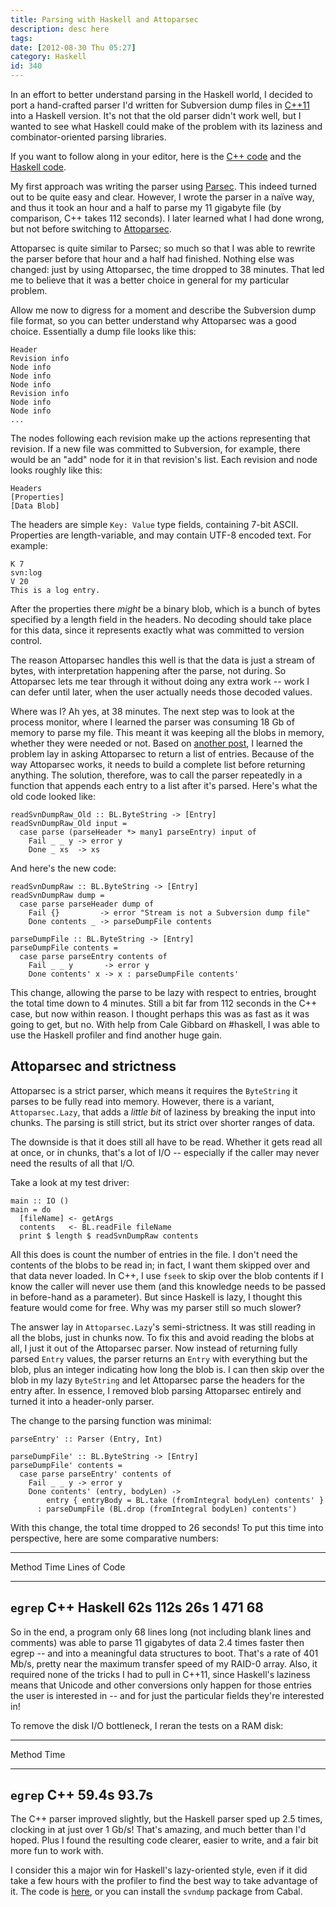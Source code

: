 ```yaml
---
title: Parsing with Haskell and Attoparsec
description: desc here
tags: 
date: [2012-08-30 Thu 05:27]
category: Haskell
id: 340
---
```


In an effort to better understand parsing in the Haskell world, I decided to port a hand-crafted parser I'd written for Subversion dump files in [C++11](https://github.com/jwiegley/subconvert/blob/master/src/svndump.cpp) into a Haskell version. It's not that the old parser didn't work well, but I wanted to see what Haskell could make of the problem with its laziness and combinator-oriented parsing libraries.

If you want to follow along in your editor, here is the [C++ code](https://github.com/jwiegley/subconvert/blob/master/src/svndump.cpp) and the [Haskell code](https://github.com/jwiegley/svndump/blob/master/src/Subversion/Dump/Raw.hs).

My first approach was writing the parser using [Parsec](http://www.haskell.org/haskellwiki/Parsec). This indeed turned out to be quite easy and clear. However, I wrote the parser in a naïve way, and thus it took an hour and a half to parse my 11 gigabyte file (by comparison, C++ takes 112 seconds). I later learned what I had done wrong, but not before switching to [Attoparsec](http://hackage.haskell.org/packages/archive/attoparsec/0.10.2.0/doc/html/Data-Attoparsec-ByteString.html).

Attoparsec is quite similar to Parsec; so much so that I was able to rewrite the parser before that hour and a half had finished. Nothing else was changed: just by using Attoparsec, the time dropped to 38 minutes. That led me to believe that it was a better choice in general for my particular problem.

Allow me now to digress for a moment and describe the Subversion dump file format, so you can better understand why Attoparsec was a good choice. Essentially a dump file looks like this:

    Header
    Revision info
    Node info
    Node info
    Node info
    Revision info
    Node info
    Node info
    ...

The nodes following each revision make up the actions representing that revision. If a new file was committed to Subversion, for example, there would be an "add" node for it in that revision's list. Each revision and node looks roughly like this:

    Headers
    [Properties]
    [Data Blob]

The headers are simple `Key: Value` type fields, containing 7-bit ASCII. Properties are length-variable, and may contain UTF-8 encoded text. For example:

    K 7
    svn:log
    V 20
    This is a log entry.

After the properties there *might* be a binary blob, which is a bunch of bytes specified by a length field in the headers. No decoding should take place for this data, since it represents exactly what was committed to version control.

The reason Attoparsec handles this well is that the data is just a stream of bytes, with interpretation happening after the parse, not during. So Attoparsec lets me tear through it without doing any extra work -- work I can defer until later, when the user actually needs those decoded values.

Where was I? Ah yes, at 38 minutes. The next step was to look at the process monitor, where I learned the parser was consuming 18 Gb of memory to parse my file. This meant it was keeping all the blobs in memory, whether they were needed or not. Based on [another post](http://stackoverflow.com/questions/4151265/attoparsec-allocates-a-ton-of-memory-on-large-take-call), I learned the problem lay in asking Attoparsec to return a list of entries. Because of the way Attoparsec works, it needs to build a complete list before returning anything. The solution, therefore, was to call the parser repeatedly in a function that appends each entry to a list after it's parsed. Here's what the old code looked like:

``` {.sourceCode .literate .haskell}
readSvnDumpRaw_Old :: BL.ByteString -> [Entry]
readSvnDumpRaw_Old input =
  case parse (parseHeader *> many1 parseEntry) input of
    Fail _ _ y -> error y
    Done _ xs  -> xs
```

And here's the new code:

``` {.sourceCode .literate .haskell}
readSvnDumpRaw :: BL.ByteString -> [Entry]
readSvnDumpRaw dump =
  case parse parseHeader dump of
    Fail {}         -> error "Stream is not a Subversion dump file"
    Done contents _ -> parseDumpFile contents

parseDumpFile :: BL.ByteString -> [Entry]
parseDumpFile contents =
  case parse parseEntry contents of
    Fail _ _ y       -> error y
    Done contents' x -> x : parseDumpFile contents'
```

This change, allowing the parse to be lazy with respect to entries, brought the total time down to 4 minutes. Still a bit far from 112 seconds in the C++ case, but now within reason. I thought perhaps this was as fast as it was going to get, but no. With help from Cale Gibbard on \#haskell, I was able to use the Haskell profiler and find another huge gain.

Attoparsec and strictness
-------------------------

Attoparsec is a strict parser, which means it requires the `ByteString` it parses to be fully read into memory. However, there is a variant, `Attoparsec.Lazy`, that adds a *little bit* of laziness by breaking the input into chunks. The parsing is still strict, but its strict over shorter ranges of data.

The downside is that it does still all have to be read. Whether it gets read all at once, or in chunks, that's a lot of I/O -- especially if the caller may never need the results of all that I/O.

Take a look at my test driver:

``` {.sourceCode .literate .haskell}
main :: IO ()
main = do
  [fileName] <- getArgs
  contents   <- BL.readFile fileName
  print $ length $ readSvnDumpRaw contents
```

All this does is count the number of entries in the file. I don't need the contents of the blobs to be read in; in fact, I want them skipped over and that data never loaded. In C++, I use `fseek` to skip over the blob contents if I know the caller will never use them (and this knowledge needs to be passed in before-hand as a parameter). But since Haskell is lazy, I thought this feature would come for free. Why was my parser still so much slower?

The answer lay in `Attoparsec.Lazy`'s semi-strictness. It was still reading in all the blobs, just in chunks now. To fix this and avoid reading the blobs at all, I just it out of the Attoparsec parser. Now instead of returning fully parsed `Entry` values, the parser returns an `Entry` with everything but the blob, plus an integer indicating how long the blob is. I can then skip over the blob in my lazy `ByteString` and let Attoparsec parse the headers for the entry after. In essence, I removed blob parsing Attoparsec entirely and turned it into a header-only parser.

The change to the parsing function was minimal:

``` {.sourceCode .literate .haskell}
parseEntry' :: Parser (Entry, Int)

parseDumpFile' :: BL.ByteString -> [Entry]
parseDumpFile' contents =
  case parse parseEntry' contents of
    Fail _ _ y -> error y
    Done contents' (entry, bodyLen) ->
        entry { entryBody = BL.take (fromIntegral bodyLen) contents' }
      : parseDumpFile (BL.drop (fromIntegral bodyLen) contents')
```

With this change, the total time dropped to 26 seconds! To put this time into perspective, here are some comparative numbers:

  --------------------------------------------------------------------------
  Method
  Time
  Lines of Code
  ------------------------ ------------------------ ------------------------
  `egrep`                  C++                      Haskell
  62s                      112s                     26s
  1                        471                      68
  --------------------------------------------------------------------------

So in the end, a program only 68 lines long (not including blank lines and comments) was able to parse 11 gigabytes of data 2.4 times faster then egrep -- and into a meaningful data structures to boot. That's a rate of 401 Mb/s, pretty near the maximum transfer speed of my RAID-0 array. Also, it required none of the tricks I had to pull in C++11, since Haskell's laziness means that Unicode and other conversions only happen for those entries the user is interested in -- and for just the particular fields they're interested in!

To remove the disk I/O bottleneck, I reran the tests on a RAM disk:

  -------------------------------------------------------------------------
  Method
  Time
  ------------------------------------ ------------------------------------
  `egrep`                              C++
  59.4s                                93.7s
  -------------------------------------------------------------------------

The C++ parser improved slightly, but the Haskell parser sped up 2.5 times, clocking in at just over 1 Gb/s! That's amazing, and much better than I'd hoped. Plus I found the resulting code clearer, easier to write, and a fair bit more fun to work with.

I consider this a major win for Haskell's lazy-oriented style, even if it did take a few hours with the profiler to find the best way to take advantage of it. The code is [here](https://github.com/jwiegley/svndump/blob/master/src/Subversion/Dump/Raw.hs), or you can install the `svndump` package from Cabal.

